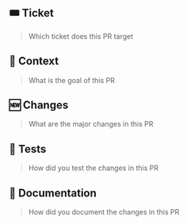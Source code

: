 ## 🎟️ Ticket

> Which ticket does this PR target

## 🧠 Context

> What is the goal of this PR

## 🆕 Changes

> What are the major changes in this PR

## 🧪 Tests

> How did you test the changes in this PR

## 📜 Documentation

> How did you document the changes in this PR
